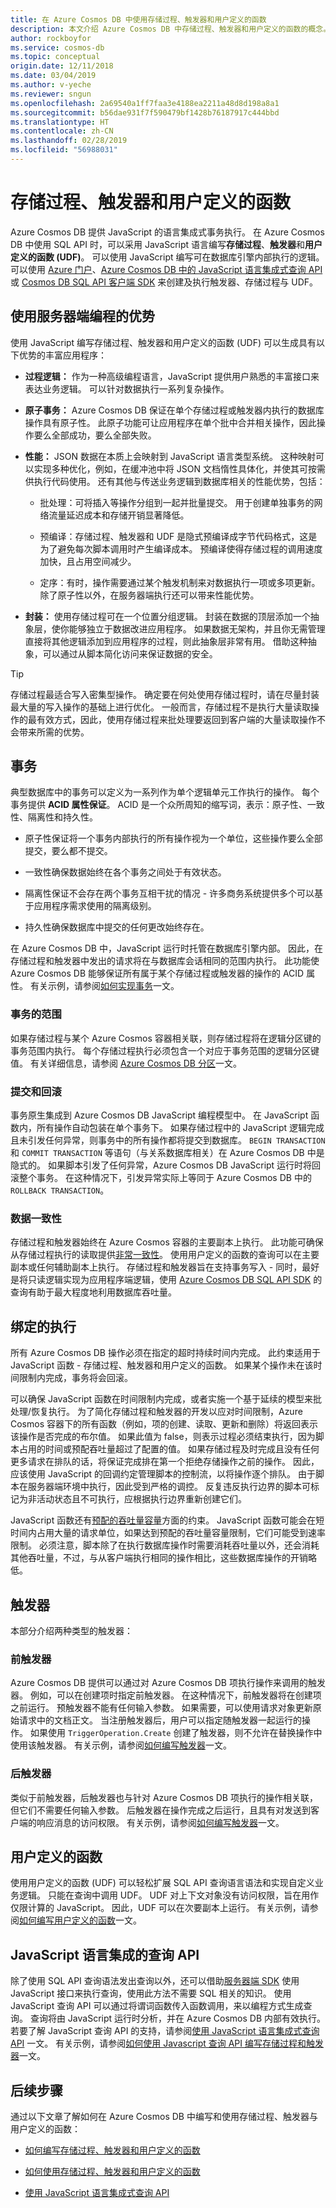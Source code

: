 ```yaml
---
title: 在 Azure Cosmos DB 中使用存储过程、触发器和用户定义的函数
description: 本文介绍 Azure Cosmos DB 中存储过程、触发器和用户定义的函数的概念。
author: rockboyfor
ms.service: cosmos-db
ms.topic: conceptual
origin.date: 12/11/2018
ms.date: 03/04/2019
ms.author: v-yeche
ms.reviewer: sngun
ms.openlocfilehash: 2a69540a1ff7faa3e4188ea2211a48d8d198a8a1
ms.sourcegitcommit: b56dae931f7f590479bf1428b76187917c444bbd
ms.translationtype: HT
ms.contentlocale: zh-CN
ms.lasthandoff: 02/28/2019
ms.locfileid: "56988031"
---
```

# <a name="stored-procedures-triggers-and-user-defined-functions"></a>存储过程、触发器和用户定义的函数

Azure Cosmos DB 提供 JavaScript 的语言集成式事务执行。 在 Azure Cosmos DB 中使用 SQL API 时，可以采用 JavaScript 语言编写**存储过程**、**触发器**和**用户定义的函数 (UDF)**。 可以使用 JavaScript 编写可在数据库引擎内部执行的逻辑。 可以使用 [Azure 门户](https://portal.azure.cn/)、[Azure Cosmos DB 中的 JavaScript 语言集成式查询 API](javascript-query-api.md) 或 [Cosmos DB SQL API 客户端 SDK](how-to-use-stored-procedures-triggers-udfs.md) 来创建及执行触发器、存储过程与 UDF。

## <a name="benefits-of-using-server-side-programming"></a>使用服务器端编程的优势

使用 JavaScript 编写存储过程、触发器和用户定义的函数 (UDF) 可以生成具有以下优势的丰富应用程序：

* **过程逻辑：** 作为一种高级编程语言，JavaScript 提供用户熟悉的丰富接口来表达业务逻辑。 可以针对数据执行一系列复杂操作。

* **原子事务：** Azure Cosmos DB 保证在单个存储过程或触发器内执行的数据库操作具有原子性。 此原子功能可让应用程序在单个批中合并相关操作，因此操作要么全部成功，要么全部失败。

- **性能：** JSON 数据在本质上会映射到 JavaScript 语言类型系统。 这种映射可以实现多种优化，例如，在缓冲池中将 JSON 文档惰性具体化，并使其可按需供执行代码使用。 还有其他与传送业务逻辑到数据库相关的性能优势，包括：

   * 批处理：可将插入等操作分组到一起并批量提交。 用于创建单独事务的网络流量延迟成本和存储开销显著降低。

   * 预编译：存储过程、触发器和 UDF 是隐式预编译成字节代码格式，这是为了避免每次脚本调用时产生编译成本。 预编译使得存储过程的调用速度加快，且占用空间减少。

   * 定序：有时，操作需要通过某个触发机制来对数据执行一项或多项更新。 除了原子性以外，在服务器端执行还可以带来性能优势。

- **封装：** 使用存储过程可在一个位置分组逻辑。 封装在数据的顶层添加一个抽象层，使你能够独立于数据改进应用程序。 如果数据无架构，并且你无需管理直接将其他逻辑添加到应用程序的过程，则此抽象层非常有用。 借助这种抽象，可以通过从脚本简化访问来保证数据的安全。

> [!TIP]
> 存储过程最适合写入密集型操作。 确定要在何处使用存储过程时，请在尽量封装最大量的写入操作的基础上进行优化。 一般而言，存储过程不是执行大量读取操作的最有效方式，因此，使用存储过程来批处理要返回到客户端的大量读取操作不会带来所需的优势。

## <a name="transactions"></a>事务

典型数据库中的事务可以定义为一系列作为单个逻辑单元工作执行的操作。 每个事务提供 **ACID 属性保证**。 ACID 是一个众所周知的缩写词，表示：原子性、一致性、隔离性和持久性。 

* 原子性保证将一个事务内部执行的所有操作视为一个单位，这些操作要么全部提交，要么都不提交。 

* 一致性确保数据始终在各个事务之间处于有效状态。 

* 隔离性保证不会存在两个事务互相干扰的情况 - 许多商务系统提供多个可以基于应用程序需求使用的隔离级别。 

* 持久性确保数据库中提交的任何更改始终存在。

在 Azure Cosmos DB 中，JavaScript 运行时托管在数据库引擎内部。 因此，在存储过程和触发器中发出的请求将在与数据库会话相同的范围内执行。 此功能使 Azure Cosmos DB 能够保证所有属于某个存储过程或触发器的操作的 ACID 属性。 有关示例，请参阅[如何实现事务](how-to-write-stored-procedures-triggers-udfs.md#transactions)一文。

### <a name="scope-of-a-transaction"></a>事务的范围

如果存储过程与某个 Azure Cosmos 容器相关联，则存储过程将在逻辑分区键的事务范围内执行。 每个存储过程执行必须包含一个对应于事务范围的逻辑分区键值。 有关详细信息，请参阅 [Azure Cosmos DB 分区](partition-data.md)一文。

### <a name="commit-and-rollback"></a>提交和回滚

事务原生集成到 Azure Cosmos DB JavaScript 编程模型中。 在 JavaScript 函数内，所有操作自动包装在单个事务下。 如果存储过程中的 JavaScript 逻辑完成且未引发任何异常，则事务中的所有操作都将提交到数据库。 `BEGIN TRANSACTION` 和 `COMMIT TRANSACTION` 等语句（与关系数据库相关）在 Azure Cosmos DB 中是隐式的。 如果脚本引发了任何异常，Azure Cosmos DB JavaScript 运行时将回滚整个事务。 在这种情况下，引发异常实际上等同于 Azure Cosmos DB 中的 `ROLLBACK TRANSACTION`。

### <a name="data-consistency"></a>数据一致性

存储过程和触发器始终在 Azure Cosmos 容器的主要副本上执行。 此功能可确保从存储过程执行的读取提供[非常一致性](consistency-levels-tradeoffs.md)。 使用用户定义的函数的查询可以在主要副本或任何辅助副本上执行。 存储过程和触发器旨在支持事务写入 - 同时，最好是将只读逻辑实现为应用程序端逻辑，使用 [Azure Cosmos DB SQL API SDK](sql-api-dotnet-samples.md) 的查询有助于最大程度地利用数据库吞吐量。 

## <a name="bounded-execution"></a>绑定的执行

所有 Azure Cosmos DB 操作必须在指定的超时持续时间内完成。 此约束适用于 JavaScript 函数 - 存储过程、触发器和用户定义的函数。 如果某个操作未在该时间限制内完成，事务将会回滚。

可以确保 JavaScript 函数在时间限制内完成，或者实施一个基于延续的模型来批处理/恢复执行。 为了简化存储过程和触发器的开发以应对时间限制，Azure Cosmos 容器下的所有函数（例如，项的创建、读取、更新和删除）将返回表示该操作是否完成的布尔值。 如果此值为 false，则表示过程必须结束执行，因为脚本占用的时间或预配吞吐量超过了配置的值。 如果存储过程及时完成且没有任何更多请求在排队的话，将保证完成排在第一个拒绝存储操作之前的操作。 因此，应该使用 JavaScript 的回调约定管理脚本的控制流，以将操作逐个排队。 由于脚本在服务器端环境中执行，因此受到严格的调控。 反复违反执行边界的脚本可标记为非活动状态且不可执行，应根据执行边界重新创建它们。

JavaScript 函数还有[预配的吞吐量容量](request-units.md)方面的约束。 JavaScript 函数可能会在短时间内占用大量的请求单位，如果达到预配的吞吐量容量限制，它们可能受到速率限制。 必须注意，脚本除了在执行数据库操作时需要消耗吞吐量以外，还会消耗其他吞吐量，不过，与从客户端执行相同的操作相比，这些数据库操作的开销略低。

## <a name="triggers"></a>触发器

本部分介绍两种类型的触发器：

### <a name="pre-triggers"></a>前触发器

Azure Cosmos DB 提供可以通过对 Azure Cosmos DB 项执行操作来调用的触发器。 例如，可以在创建项时指定前触发器。 在这种情况下，前触发器将在创建项之前运行。 预触发器不能有任何输入参数。 如果需要，可以使用请求对象更新原始请求中的文档正文。 当注册触发器后，用户可以指定随触发器一起运行的操作。 如果使用 `TriggerOperation.Create` 创建了触发器，则不允许在替换操作中使用该触发器。 有关示例，请参阅[如何编写触发器](how-to-write-stored-procedures-triggers-udfs.md#triggers)一文。

### <a name="post-triggers"></a>后触发器

类似于前触发器，后触发器也与针对 Azure Cosmos DB 项执行的操作相关联，但它们不需要任何输入参数。 后触发器在操作完成之后运行，且具有对发送到客户端的响应消息的访问权限。 有关示例，请参阅[如何编写触发器](how-to-write-stored-procedures-triggers-udfs.md#triggers)一文。

<a name="udfs"></a>
## <a name="user-defined-functions"></a>用户定义的函数

使用用户定义的函数 (UDF) 可以轻松扩展 SQL API 查询语言语法和实现自定义业务逻辑。 只能在查询中调用 UDF。 UDF 对上下文对象没有访问权限，旨在用作仅限计算的 JavaScript。 因此，UDF 可以在次要副本上运行。 有关示例，请参阅[如何编写用户定义的函数](how-to-write-stored-procedures-triggers-udfs.md#udfs)一文。

<a name="jsqueryapi"></a>
## <a name="javascript-language-integrated-query-api"></a>JavaScript 语言集成的查询 API

除了使用 SQL API 查询语法发出查询以外，还可以借助[服务器端 SDK](https://azure.github.io/azure-cosmosdb-js-server) 使用 JavaScript 接口来执行查询，使用此方法不需要 SQL 相关的知识。 使用 JavaScript 查询 API 可以通过将谓词函数传入函数调用，来以编程方式生成查询。 查询将由 JavaScript 运行时分析，并在 Azure Cosmos DB 内部有效执行。 若要了解 JavaScript 查询 API 的支持，请参阅[使用 JavaScript 语言集成式查询 API](javascript-query-api.md) 一文。 有关示例，请参阅[如何使用 Javascript 查询 API 编写存储过程和触发器](how-to-write-javascript-query-api.md)一文。

## <a name="next-steps"></a>后续步骤

通过以下文章了解如何在 Azure Cosmos DB 中编写和使用存储过程、触发器与用户定义的函数：

* [如何编写存储过程、触发器和用户定义的函数](how-to-write-stored-procedures-triggers-udfs.md)

* [如何使用存储过程、触发器和用户定义的函数](how-to-use-stored-procedures-triggers-udfs.md)

* [使用 JavaScript 语言集成式查询 API](javascript-query-api.md)

<!--Update_Description: update meta properties, wording update-->